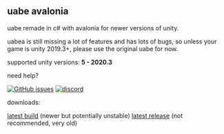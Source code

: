 ## uabe avalonia

uabe remade in c# with avalonia for newer versions of unity.

uabea is still missing a lot of features and has lots of bugs, so unless your game is unity 2019.3+, please use the original uabe for now.

supported unity versions: **5 - 2020.3**

need help?

[![GitHub issues](https://img.shields.io/github/issues/nesrak1/UABEA?logo=GitHub&style=flat-square)](https://github.com/nesrak1/UABEA/issues) [![discord](https://img.shields.io/discord/862035581491478558?label=discord&logo=discord&logoColor=FFFFFF&style=flat-square)](https://discord.gg/hd9VdswwZs)

downloads:

[latest build](https://nightly.link/nesrak1/UABEA/workflows/dotnet-desktop/master/uabea-windows.zip) (newer but potentially unstable)
[latest release](https://github.com/nesrak1/UABEA/releases) (not recommended, very old)
